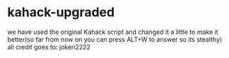 # kahack-upgraded
we have used the original Kahack script and changed it a little to make it better(so far from now on you can press ALT+W to answer so its stealthy) all credit goes to: jokeri2222
